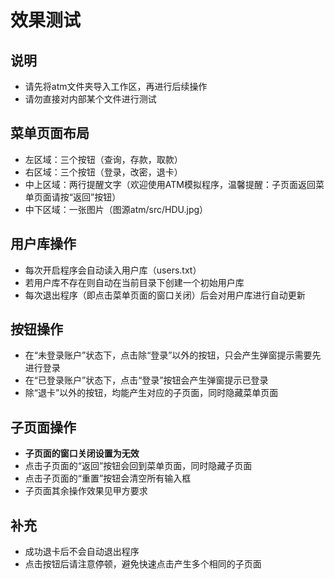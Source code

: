 # 效果测试

## 说明

* 请先将atm文件夹导入工作区，再进行后续操作
* 请勿直接对内部某个文件进行测试

## 菜单页面布局

* 左区域：三个按钮（查询，存款，取款）
* 右区域：三个按钮（登录，改密，退卡）
* 中上区域：两行提醒文字（欢迎使用ATM模拟程序，温馨提醒：子页面返回菜单页面请按“返回”按钮）
* 中下区域：一张图片（图源atm/src/HDU.jpg）

## 用户库操作

* 每次开启程序会自动读入用户库（users.txt）
* 若用户库不存在则自动在当前目录下创建一个初始用户库
* 每次退出程序（即点击菜单页面的窗口关闭）后会对用户库进行自动更新

## 按钮操作

* 在“未登录账户”状态下，点击除“登录”以外的按钮，只会产生弹窗提示需要先进行登录
* 在“已登录账户”状态下，点击“登录”按钮会产生弹窗提示已登录
* 除“退卡”以外的按钮，均能产生对应的子页面，同时隐藏菜单页面

## 子页面操作

* **子页面的窗口关闭设置为无效**
* 点击子页面的“返回”按钮会回到菜单页面，同时隐藏子页面
* 点击子页面的“重置”按钮会清空所有输入框
* 子页面其余操作效果见甲方要求

## 补充

* 成功退卡后不会自动退出程序
* 点击按钮后请注意停顿，避免快速点击产生多个相同的子页面
